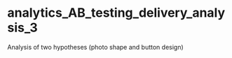 # analytics_AB_testing_delivery_analysis_3
Analysis of two hypotheses (photo shape and button design)
